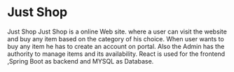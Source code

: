 # Just Shop
Just Shop 
Just Shop is a online Web site. where a user can visit the website and buy any item based on the category of his choice.
When user wants to buy any item he has to create an account on portal. 
Also the Admin has the authority to manage items and its availability.
React is used for the frontend ,Spring Boot as backend and MYSQL as Database.

